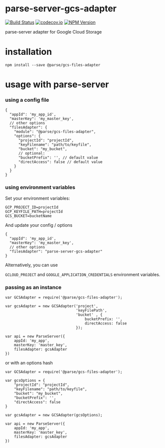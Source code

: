 # parse-server-gcs-adapter
[![Build
Status](https://travis-ci.org/parse-community/parse-server-gcs-adapter.svg?branch=master)](https://travis-ci.org/parse-community/parse-server-gcs-adapter)
[![codecov.io](https://codecov.io/github/parse-community/parse-server-gcs-adapter/coverage.svg?branch=master)](https://codecov.io/github/parse-community/parse-server-gcs-adapter?branch=master)
[![NPM Version](https://img.shields.io/npm/v/@parse/gcs-files-adapter.svg?style=flat-square)](https://www.npmjs.com/package/@parse/gcs-files-adapter)

parse-server adapter for Google Cloud Storage

# installation

`npm install --save @parse/gcs-files-adapter`

# usage with parse-server

### using a config file

```
{
  "appId": 'my_app_id',
  "masterKey": 'my_master_key',
  // other options
  "filesAdapter": {
    "module": "@parse/gcs-files-adapter",
    "options": {
      "projectId": "projectId",
      "keyFilename": "path/to/keyfile",
      "bucket": "my_bucket",
      // optional:
      "bucketPrefix": '', // default value
      "directAccess": false // default value
    } 
  }
}
```

### using environment variables

Set your environment variables:

```
GCP_PROJECT_ID=projectId
GCP_KEYFILE_PATH=projectId
GCS_BUCKET=bucketName
```

And update your config / options

```
{
  "appId": 'my_app_id',
  "masterKey": 'my_master_key',
  // other options
  "filesAdapter": "parse-server-gcs-adapter"
}
```

Alternatively, you can use

`GCLOUD_PROJECT` and `GOOGLE_APPLICATION_CREDENTIALS` environment variables.


### passing as an instance

```
var GCSAdapter = require('@parse/gcs-files-adapter');

var gcsAdapter = new GCSAdapter('project', 
								'keyFilePath', 
								'bucket' , {
									bucketPrefix: '',
									directAccess: false
								});

var api = new ParseServer({
	appId: 'my_app',
	masterKey: 'master_key',
	filesAdapter: gcsAdapter
})
```

or with an options hash

```
var GCSAdapter = require('@parse/gcs-files-adapter');

var gcsOptions = {
	"projectId": "projectId",
    "keyFilename": "path/to/keyfile",
    "bucket": "my_bucket",
    "bucketPrefix": '',
	"directAccess": false
}

var gcsAdapter = new GCSAdapter(gcsOptions);

var api = new ParseServer({
	appId: 'my_app',
	masterKey: 'master_key',
	filesAdapter: gcsAdapter
})
```


